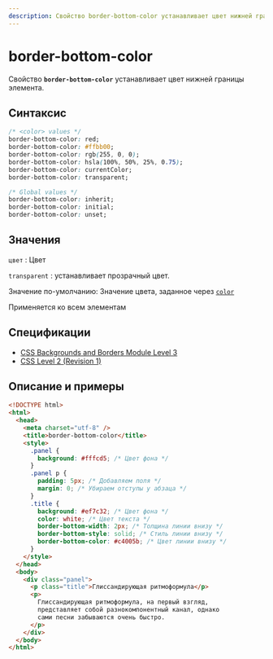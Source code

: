 ```yaml
---
description: Свойство border-bottom-color устанавливает цвет нижней границы элемента
---
```


# border-bottom-color

Свойство **`border-bottom-color`** устанавливает цвет нижней границы элемента.

## Синтаксис

```css
/* <color> values */
border-bottom-color: red;
border-bottom-color: #ffbb00;
border-bottom-color: rgb(255, 0, 0);
border-bottom-color: hsla(100%, 50%, 25%, 0.75);
border-bottom-color: currentColor;
border-bottom-color: transparent;

/* Global values */
border-bottom-color: inherit;
border-bottom-color: initial;
border-bottom-color: unset;
```

## Значения

`цвет`
: Цвет

`transparent`
: устанавливает прозрачный цвет.

Значение по-умолчанию: Значение цвета, заданное через [`color`](color.md)

Применяется ко всем элементам

## Спецификации

- [CSS Backgrounds and Borders Module Level 3](http://dev.w3.org/csswg/css3-background/#border-bottom-color)
- [CSS Level 2 (Revision 1)](http://www.w3.org/TR/CSS2/box.html#border-color-properties)

## Описание и примеры

```html
<!DOCTYPE html>
<html>
  <head>
    <meta charset="utf-8" />
    <title>border-bottom-color</title>
    <style>
      .panel {
        background: #fffcd5; /* Цвет фона */
      }
      .panel p {
        padding: 5px; /* Добавляем поля */
        margin: 0; /* Убираем отступы у абзаца */
      }
      .title {
        background: #ef7c32; /* Цвет фона */
        color: white; /* Цвет текста */
        border-bottom-width: 2px; /* Толщина линии внизу */
        border-bottom-style: solid; /* Стиль линии внизу */
        border-bottom-color: #c4005b; /* Цвет линии внизу */
      }
    </style>
  </head>
  <body>
    <div class="panel">
      <p class="title">Глиссандирующая ритмоформула</p>
      <p>
        Глиссандирующая ритмоформула, на первый взгляд,
        представляет собой разнокомпонентный канал, однако
        сами песни забываются очень быстро.
      </p>
    </div>
  </body>
</html>
```
